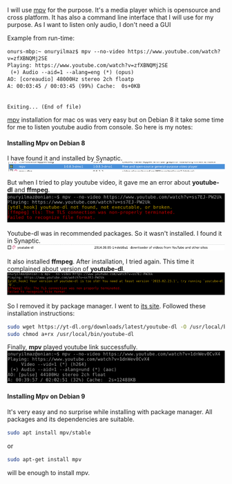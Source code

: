 I will use [mpv](https://mpv.io/) for the purpose. It's a media player which is opensource and cross platform. It has also a command line interface that I will use for my purpose. As I want to listen only audio, I don't need a GUI

Example from run-time:
```
onurs-mbp:~ onuryilmaz$ mpv --no-video https://www.youtube.com/watch?v=zfXBNQMj2SE
Playing: https://www.youtube.com/watch?v=zfXBNQMj2SE
 (+) Audio --aid=1 --alang=eng (*) (opus)
AO: [coreaudio] 48000Hz stereo 2ch floatp
A: 00:03:45 / 00:03:45 (99%) Cache:  0s+0KB


Exiting... (End of file)
```
[mpv](https://mpv.io/) installation for mac os was very easy but on Debian 8 it take some time for me to listen youtube audio from console. So here is my notes:
#### Installing Mpv on Debian 8

I have found it and installed by Synaptic.
![Mpv package @Synaptic](/how_to/images/mpv-debian-8/mpv-debian-8-1.png?raw=true "Mpv package @Synaptic")

But when I tried to play youtube video, it gave me an error about **youtube-dl** and **ffmpeg**.
![Mpv package @Synaptic](/how_to/images/mpv-debian-8/mpv-debian-8-2.png?raw=true "Mpv package @Synaptic")

Youtube-dl was in recommended packages. So it wasn't installed. I found it in Synaptic.
![Mpv package @Synaptic](/how_to/images/mpv-debian-8/mpv-debian-8-3.png?raw=true "Mpv package @Synaptic")

It also installed **ffmpeg**. After installation, I tried again. This time it complained about version of **youtube-dl**.
![Mpv package @Synaptic](/how_to/images/mpv-debian-8/mpv-debian-8-4.png?raw=true "Mpv package @Synaptic")

So I removed it by package manager. I went to [its site](https://rg3.github.io/youtube-dl/download.html). Followed these installation instructions:
```bash
sudo wget https://yt-dl.org/downloads/latest/youtube-dl -O /usr/local/bin/youtube-dl
sudo chmod a+rx /usr/local/bin/youtube-dl
```
Finally, **mpv** played youtube link successfully.
![Mpv package @Synaptic](/how_to/images/mpv-debian-8/mpv-debian-8-5.png?raw=true "Mpv package @Synaptic")

#### Installing Mpv on Debian 9
It's very easy and no surprise while installing with package manager. All packages and its dependencies are suitable.
```bash
sudo apt install mpv/stable
```
or
```bash
sudo apt-get install mpv
```
will be enough to install mpv.
